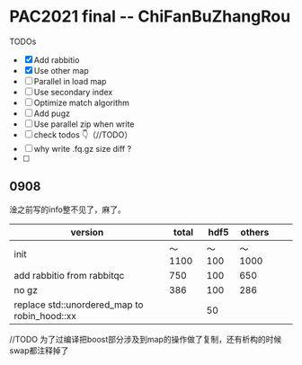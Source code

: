 # PAC2021 final -- ChiFanBuZhangRou

TODOs

- [x] Add rabbitio
- [x] Use other map
- [ ] Parallel in load map
- [ ] Use secondary index
- [ ] Optimize match algorithm
- [ ] Add pugz
- [ ] Use parallel zip when write
- [ ] check todos 👇（//TODO）
- [ ] why write .fq.gz size diff ?
- [ ] 

## 0908

淦之前写的info整不见了，麻了。

| version                                      | total  | hdf5  | others |      |      |
| -------------------------------------------- | ------ | ----- | ------ | ---- | ---- |
| init                                         | ～1100 | ～100 | ～1000 |      |      |
| add rabbitio from rabbitqc                   | 750    | 100   | 650    |      |      |
| no gz                                        | 386    | 100   | 286    |      |      |
| replace std::unordered_map to robin_hood::xx |        | 50    |        |      |      |

//TODO 为了过编译把boost部分涉及到map的操作做了复制，还有析构的时候swap都注释掉了

